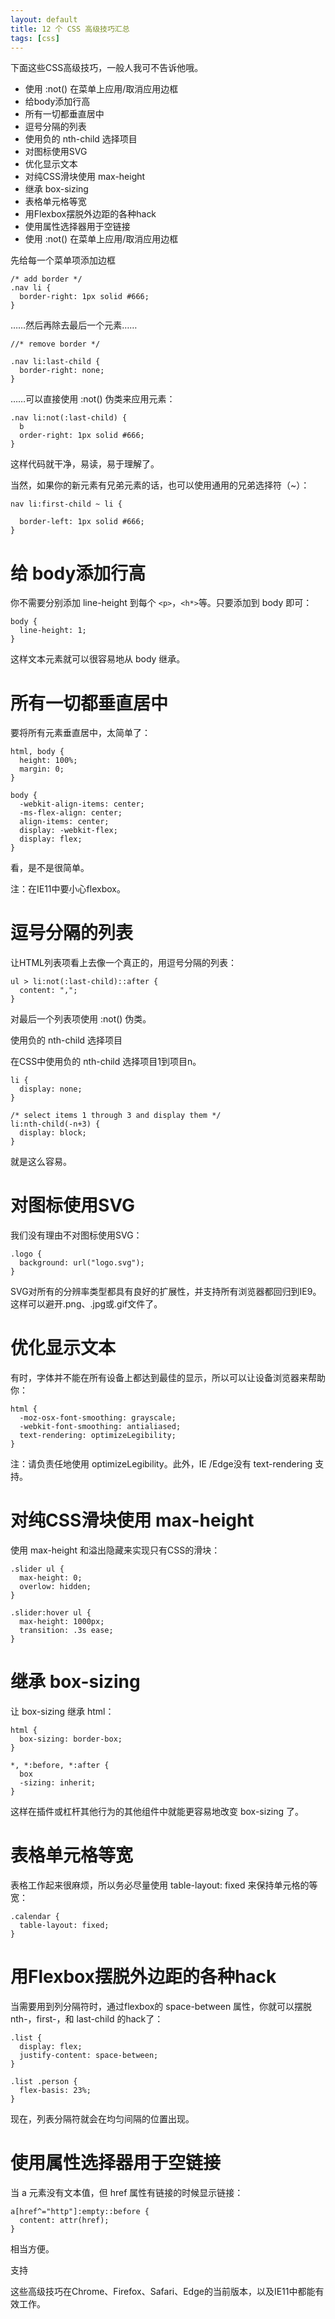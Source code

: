 ```yaml
---
layout: default
title: 12 个 CSS 高级技巧汇总
tags: [css]
---
```


下面这些CSS高级技巧，一般人我可不告诉他哦。

- 使用 :not() 在菜单上应用/取消应用边框
- 给body添加行高
- 所有一切都垂直居中
- 逗号分隔的列表
- 使用负的 nth-child 选择项目
- 对图标使用SVG
- 优化显示文本
- 对纯CSS滑块使用 max-height
- 继承 box-sizing
- 表格单元格等宽
- 用Flexbox摆脱外边距的各种hack
- 使用属性选择器用于空链接
- 使用 :not() 在菜单上应用/取消应用边框

先给每一个菜单项添加边框

	/* add border */
	.nav li {
	  border-right: 1px solid #666;
	}

……然后再除去最后一个元素……

	//* remove border */

	.nav li:last-child {
	  border-right: none;
	}

……可以直接使用 :not() 伪类来应用元素：

	.nav li:not(:last-child) {
	  b
	  order-right: 1px solid #666;
	}

这样代码就干净，易读，易于理解了。

当然，如果你的新元素有兄弟元素的话，也可以使用通用的兄弟选择符（~）：

	nav li:first-child ~ li {

	  border-left: 1px solid #666;
	}

# 给 body添加行高

你不需要分别添加 line-height 到每个 `<p>`，`<h*>`等。只要添加到 body 即可：

	body {
	  line-height: 1;
	}

这样文本元素就可以很容易地从 body 继承。

# 所有一切都垂直居中

要将所有元素垂直居中，太简单了：

	html, body {
	  height: 100%;
	  margin: 0;
	}

	body {
	  -webkit-align-items: center;
	  -ms-flex-align: center;
	  align-items: center;
	  display: -webkit-flex;
	  display: flex;
	}

看，是不是很简单。

注：在IE11中要小心flexbox。

# 逗号分隔的列表

让HTML列表项看上去像一个真正的，用逗号分隔的列表：

	ul > li:not(:last-child)::after {
	  content: ",";
	}

对最后一个列表项使用 :not() 伪类。

使用负的 nth-child 选择项目

在CSS中使用负的 nth-child 选择项目1到项目n。

	li {
	  display: none;
	}

	/* select items 1 through 3 and display them */
	li:nth-child(-n+3) {
	  display: block;
	}

就是这么容易。

# 对图标使用SVG

我们没有理由不对图标使用SVG：

	.logo {
	  background: url("logo.svg");
	}

SVG对所有的分辨率类型都具有良好的扩展性，并支持所有浏览器都回归到IE9。这样可以避开.png、.jpg或.gif文件了。

# 优化显示文本

有时，字体并不能在所有设备上都达到最佳的显示，所以可以让设备浏览器来帮助你：

	html {
	  -moz-osx-font-smoothing: grayscale;
	  -webkit-font-smoothing: antialiased;
	  text-rendering: optimizeLegibility;
	}

注：请负责任地使用 optimizeLegibility。此外，IE /Edge没有 text-rendering 支持。

# 对纯CSS滑块使用 max-height

使用 max-height 和溢出隐藏来实现只有CSS的滑块：

	.slider ul {
	  max-height: 0;
	  overlow: hidden;
	}

	.slider:hover ul {
	  max-height: 1000px;
	  transition: .3s ease;
	}

# 继承 box-sizing

让 box-sizing 继承 html：

	html {
	  box-sizing: border-box;
	}

	*, *:before, *:after {
	  box
	  -sizing: inherit;
	}

这样在插件或杠杆其他行为的其他组件中就能更容易地改变 box-sizing 了。

# 表格单元格等宽

表格工作起来很麻烦，所以务必尽量使用 table-layout: fixed 来保持单元格的等宽：

	.calendar {
	  table-layout: fixed;
	}

# 用Flexbox摆脱外边距的各种hack

当需要用到列分隔符时，通过flexbox的 space-between 属性，你就可以摆脱nth-，first-，和 last-child 的hack了：

	.list {
	  display: flex;
	  justify-content: space-between;
	}

	.list .person {
	  flex-basis: 23%;
	}

现在，列表分隔符就会在均匀间隔的位置出现。

# 使用属性选择器用于空链接

当 a 元素没有文本值，但 href 属性有链接的时候显示链接：

	a[href^="http"]:empty::before {
	  content: attr(href);
	}

相当方便。

支持

这些高级技巧在Chrome、Firefox、Safari、Edge的当前版本，以及IE11中都能有效工作。